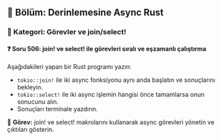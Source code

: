 ## 📘 Bölüm: Derinlemesine Async Rust  
### 🔹 Kategori: Görevler ve join/select!  
#### ❓ Soru 506: join! ve select! ile görevleri sıralı ve eşzamanlı çalıştırma

Aşağıdakileri yapan bir Rust programı yazın:

- `tokio::join!` ile iki async fonksiyonu aynı anda başlatın ve sonuçlarını bekleyin.
- `tokio::select!` ile iki async işlemin hangisi önce tamamlarsa onun sonucunu alın.
- Sonuçları terminale yazdırın.

🔧 **Görev:** join! ve select! makrolarını kullanarak async görevleri yönetin ve çıktıları gösterin.
